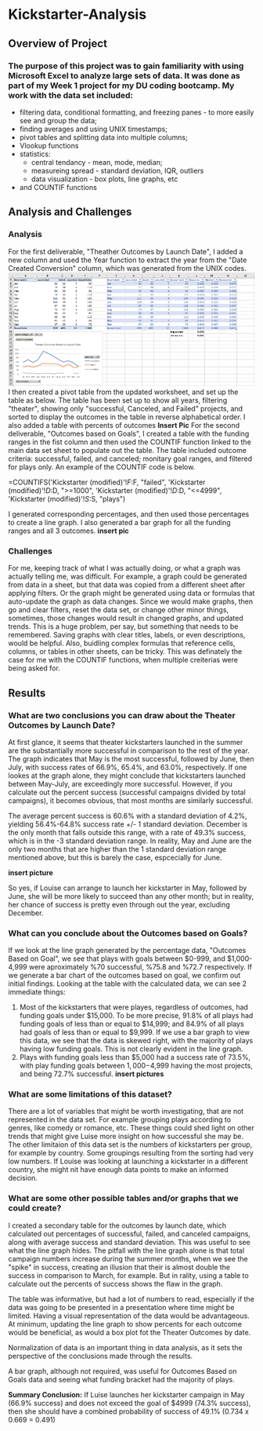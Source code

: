 # Kickstarter-Analysis
## Overview of Project
### The purpose of this project was to gain familiarity with using Microsoft Excel to analyze large sets of data.  It was done as part of my Week 1 project for my DU coding bootcamp.  My work with the data set included:
* filtering data, conditional formatting, and freezing panes - to more easily see and group the data;
* finding averages and using UNIX timestamps;
* pivot tables and splitting data into multiple columns;
* Vlookup functions
* statistics: 
  - central tendancy - mean, mode, median;
  - measureing spread - standard deviation, IQR, outliers
  - data visualization - box plots, line graphs, etc
* and COUNTIF functions
## Analysis and Challenges
### Analysis
For the first deliverable, "Theather Outcomes by Launch Date", I added a new column and used the Year function to extract the year from the "Date Created Conversion" column, which was generated from the UNIX codes.  ![This is an image](https://github.com/bartblack13/ExcelChallenge-bblack/blob/main/Theater_Outcomes_vs_Launch%20averages.png)
I then created a pivot table from the updated worksheet, and set up the table as below.  The table has been set up to show all years, filtering "theater", showing only "successful, Canceled, and Failed" projects, and sorted to display the outcomes in the table in reverse alphabetical order. I also added a table with percents of outcomes **Insert Pic**
For the second deliverable, "Outcomes based on Goals", I created a table with the funding ranges in the fist column and then used the COUNTIF function linked to the main data set sheet to populate out the table.  The table included outcome criteria: successful, failed, and canceled; monitary goal ranges, and filtered for plays only.  An example of the COUNTIF code is below.

=COUNTIFS('Kickstarter (modified)'!$F:$F, "failed", 'Kickstarter (modified)'!$D:$D, ">=1000", 'Kickstarter (modified)'!$D:$D, "<=4999", 'Kickstarter (modified)'!$S:$S, "plays")

I generated corresponding percentages, and then used those percentages to create a line graph.  I also generated a bar graph for all the funding ranges and all 3 outcomes.  **insert pic**

### Challenges
For me, keeping track of what I was actually doing, or what a graph was actually telling me, was difficult.  For example, a graph could be generated from data in a sheet, but that data was copied from a different sheet after applying filters.  Or the graph might be generated using data or formulas that auto-update the graph as data changes.  Since we would make graphs, then go and clear filters, reset the data set, or change other minor things, sometimes, those changes would result in changed graphs, and updated trends.  This is a huge problem, per say, but something that needs to be remembered.  Saving graphs with clear titles, labels, or even descriptions, would be helpful.
Also, buidling complex formulas that reference cells, columns, or tables in other sheets, can be tricky.  This was definately the case for me with the COUNTIF functions, when multiple creiterias were being asked for.
## Results
### What are two conclusions you can draw about the Theater Outcomes by Launch Date? 
At first glance, it seems that theater kickstarters launched in the summer are the substantially more successful in comparison to the rest of the year.  The graph indicates that May is the most successful, followed by June, then July, with success rates of 66.9%, 65.4%, and 63.0%, respectively.  If one lookes at the graph alone, they might conclude that kickstarters launched between May-July, are exceedingly more successful.  However, if you calculate out the percent success (successful campaigns divided by total campaigns), it becomes obvious, that most months are similarly successful.  

The average percent success is 60.6% with a standard deviation of 4.2%, yielding 56.4%-64.8% success rate +/- 1 standard deviation.  December is the only month that falls outside this range, with a rate of 49.3% success, which is in the -3 standard deviation range.  In reality, May and June are the only two months that are higher than the 1 standard deviation range mentioned above, but this is barely the case, espcecially for June. 

**insert picture**

So yes, if Louise can arrange to launch her kickstarter in May, followed by June, she will be more likely to succeed than any other month; but in reality, her chance of success is pretty even through out the year, excluding December.

### What can you conclude about the Outcomes based on Goals?
If we look at the line graph generated by the percentage data, "Outcomes Based on Goal", we see that plays with goals between $0-999, and $1,000-4,999 were aproximately %70 successful, %75.8 and %72.7 respectively. 
If we generate a bar chart of the outcomes based on goal, we confirm out initial findings.  Looking at the table with the calculated data, we can see 2 immediate things:
1. Most of the kickstarters that were playes, regardless of outcomes, had funding goals under $15,000.  To be more precise, 91.8% of all plays had funding goals of less than or equal to $14,999; and 84.9% of all plays had goals of less than or equal to $9,999.  If we use a bar graph to view this data, we see that the data is skewed right, with the majority of plays having low funding goals.  This is not clearly evident in the line graph.
2. Plays with funding goals less than $5,000 had a success rate of 73.5%, with play funding goals between $1,000-$4,999 having the most projects, and being 72.7% successful.
**insert pictures**

### What are some limitations of this dataset?
There are a lot of variables that might be worth investigating, that are not represented in the data set.  For example grouping plays according to genres, like comedy or romance, etc.  These things could shed light on other trends that might give Luise more insight on how successful she may be.  The other limitaion of this data set is the numbers of kickstarters per group, for example by country.  Some groupings resulting from the sorting had very low numbers.  If Louise was looking at launching a kickstarter in a different country, she might nit have enough data points to make an informed decision.

### What are some other possible tables and/or graphs that we could create?
I created a secondary table for the outcomes by launch date, which calculated out percentages of successful, failed, and canceled campaigns, along with average success and standard deviation.  This was useful to see what the line graph hides.  The pitfall with the line graph alone is that total campaign numbers increase during the summer months, when we see the "spike" in success, creating an illusion that their is almost double the success in comparison to March, for example.  But in rality, using a table to calculate out the percents of success shows the flaw in the graph.  

The table was informative, but had a lot of numbers to read, especially if the data was going to be presented in a presentation where time might be limited.  Having a visual representation of the data would be advantageous.  At minimum, updating the line graph to show percents for each outcome would be beneficial, as would a box plot fot the Theater Outcomes by date.  

Normalization of data is an important thing in data analysis, as it sets the perspective of the conclusions made through the results.

A bar graph, although not required, was useful for Outcomes Based on Goals data and seeing what funding bracket had the majority of plays.

**Summary Conclusion:** If Luise launches her kickstarter campaign in May (66.9% success) and does not exceed the goal of $4999 (74.3% success), then she should have a combined probability of success of 49.1% (0.734 x 0.669 = 0.491)

    

